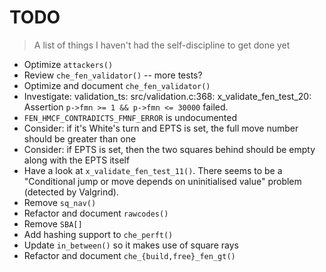 # TODO
> A list of things I haven't had the self-discipline to get done yet

* Optimize `attackers()`
* Review `che_fen_validator()` -- more tests?
* Optimize and document `che_fen_validator()`
* Investigate: validation_ts: src/validation.c:368: x_validate_fen_test_20:
  Assertion `p->fmn >= 1 && p->fmn <= 30000` failed.
* `FEN_HMCF_CONTRADICTS_FMNF_ERROR` is undocumented
* Consider: if it's White's turn and EPTS is set, the full move number should
  be greater than one
* Consider: if EPTS is set, then the two squares behind should be empty along
  with the EPTS itself
* Have a look at `x_validate_fen_test_11()`. There seems to be a "Conditional
   jump or move depends on uninitialised value" problem (detected by Valgrind).
* Remove `sq_nav()`
* Refactor and document `rawcodes()`
* Remove `SBA[]`
* Add hashing support to `che_perft()`
* Update `in_between()` so it makes use of square rays
* Refactor and document `che_{build,free}_fen_gt()`
